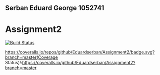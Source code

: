 ## Serban Eduard George 1052741

# Assignment2



[![Build Status](https://travis-ci.com/Eduardserban/Assignment2.svg?branch=master)](https://travis-ci.com/Eduardserban/Assignment2)

https://coveralls.io/repos/github/Eduardserban/Assignment2/badge.svg?branch=master(Coverage Status)!:https://coveralls.io/github/Eduardserban/Assignment2?branch=master